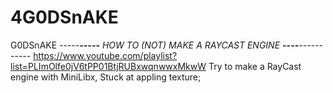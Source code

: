 # 4G0DSnAKE
G0DSnAKE
-----***-----** HOW TO (NOT) MAKE A RAYCAST ENGINE **----***-----------
https://www.youtube.com/playlist?list=PLImOlfe0jV6tPP01BtjRUBxwqnwwxMkwW
Try to make a RayCast engine with MiniLibx,
Stuck at appling texture;
